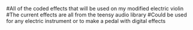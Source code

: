 #All of the coded effects that will be used on my modified electric violin
#The current effects are all from the teensy audio library
#Could be used for any electric instrument or to make a pedal with digital effects
